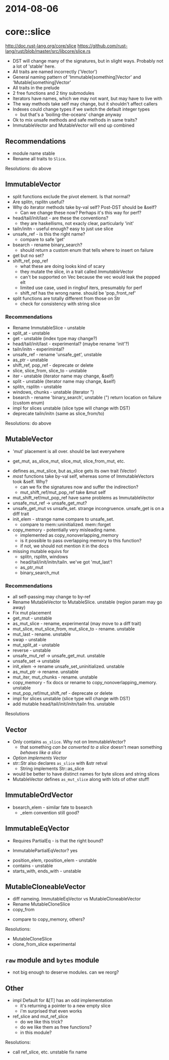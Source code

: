 # 2014-08-06

# core::slice

http://doc.rust-lang.org/core/slice
https://github.com/rust-lang/rust/blob/master/src/libcore/slice.rs

* DST will change many of the signatures, but in slight ways. Probably not a lot of 'stable' here.
* All traits are named incorrectly ('Vector')
* General naming pattern of 'Immutable[something]Vector' and 'Mutable[something]Vector'
* All traits in the prelude
* 2 free functions and 2 tiny submodules
* Iterators have names, which we may not want, but may have to live with
* The way methods take self may change, but it shouldn't affect callers
* Indexes could change types if we switch the default integer types
  - but that's a 'boiling-the-oceans' change anyway
* Ok to mix unsafe methods and safe methods in same traits?
* ImmutableVector and MutableVector will end up combined

## Recommendations

* module name stable
* Rename all traits to `Slice`.

Resolutions: do above

## ImmutableVector

* split functions exclude the pivot element. Is that normal?
* Are splitn, rsplitn useful?
* Why do iterator methods take by-val self? Post-DST should be &self?
  - Can we change these now? Perhaps it's this way for perf?
* head/tail/init/last - are these the conventions?
  - they are haskellisms, not exacly clear, particularly 'init'
* tailn/initn - useful enough? easy to just use slice
* unsafe_ref - is this the right name?
  - compare to safe 'get'
* bsearch - rename binary_search?
  - should return a custom enum that tells where to insert on failure
* get but no set?
* shift_ref, pop_ref
  - what these are doing looks kind of scary
  - they mutate the slice, in a trait called *Immutable*Vector
  - can't be supported on Vec because the vec would leak the popped elt
  - limited use case, used in ringbuf iters, presumably for perf
  - shift_ref has the wrong name. should be 'pop_front_ref'
* split functions are totally different from those on Str
  - check for consistency with string slice

### Recommendations

* Rename ImmutableSlice - unstable
* split_at - unstable
* get - unstable (index type may change?)
* head/tail/init/last - experimental? (maybe rename 'init'?)
* tailn/initn - experimintal?
* unsafe_ref - rename 'unsafe_get', unstable
* as_ptr - unstable
* shift_ref, pop_ref - deprecate or delete
* slice, slice_from, slice_to - unstable
* iter - unstable (iterator name may change, &self)
* split - unstable (iterator name may change, &self) 
* splitn, rsplitn - unstable
* windows, chunks - unstable (iterator ")
* bsearch - rename 'binary_search', unstable (") return location on failure (custom enum)
* impl for slices unstable (slice type will change with DST)
* deprecate tailn/initn (same as slice_from/to)

Resolutions: do above

## MutableVector

* 'mut' placement is all over. should be last everywhere
 - get_mut, as_slice_mut, slice_mut, slice_from_mut, etc.
* defines as_mut_slice, but as_slice gets its own trait (Vector)
* *most* functions take by-val self, whereas some of ImmutableVectors took &self. Why?
  - can we fix the signatures now and suffer the indirection?
  - mut_shift_ref/mut_pop_ref take &mut self
* mut_shift_ref/mut_pop_ref have same problems as ImmutableVector
* unsafe_mut_ref -> unsafe_get_mut?
* unsafe_get_mut vs unsafe_set. strange incongruence. unsafe_get is on a diff trait
* init_elem - strange name compare to unsafe_set.
  - compare to mem::uninitialized. mem::forget
* copy_memory - potentially very misleading name.
  - implemented as copy_nonoverlapping_memory
  - is it possible to pass overlapping memory to this function?
  - if not, we should not mention it in the docs
* missing mutable equivs for
  - splitn, rsplitn, windows
  - head/tail/init/initn/tailn. we've got 'mut_last'!
  - as_ptr_mut
  - binary_search_mut

### Recommendations

* all self-passing may change to by-ref
* Rename MutableVector to MutableSlice. unstable (region param may go away)
* Fix mut placement
* get_mut - unstable
* as_mut_slice - rename, experimental (may move to a diff trait)
* mut_slice, mut_slice_from, mut_slice_to - rename. unstable
* mut_last - rename. unstable
* swap - unstable
* mut_split_at - unstable
* reverse - unstable
* unsafe_mut_ref -> unsafe_get_mut. unstable
* unsafe_set -> unstable
* init_elem -> rename unsafe_set_uninitialized. unstable
* as_mut_ptr -> rename. unstable
* mut_iter, mut_chunks - rename. unstable
* copy_memory - fix docs or rename to copy_nonoverlapping_memory. unstable
* mut_pop_ref/mut_shift_ref - deprecate or delete
* impl for slices unstable (slice type will change with DST)
* add mutable head/tail/init/initn/tailn fns. unstable

Resolutions

## Vector

* Only contains `as_slice`. Why not on ImmutableVector?
  - that something *can be converted to a slice* doesn't mean something *behaves like a slice*
* *Option implements Vector*
* str::Str also declares `as_slice` with &str retval
  - String implements Str::as_slice
* would be better to have distinct names for byte slices and string slices
* MutableVector defines `as_mut_slice` along with lots of other stuff!

## ImmutableOrdVector

* bsearch_elem - similar fate to bsearch
  - _elem convention still good?

## ImmutableEqVector

* Requires PartialEq - is that the right bound?
- ImmutablePartialEqVector? yes
* position_elem, rposition_elem - unstable
* contains - unstable
* starts_with, ends_with - unstable

## MutableCloneableVector

* diff nameing. ImmutableEqVector vs MutableCloneableVector
* Rename MutableCloneSlice
* copy_from
 - compare to copy_memory, others?

Resolutions:

* MutableCloneSlice
* clone_from_slice experimental

## `raw` module and `bytes` module

* not big enough to deserve modules. can we reorg?

## Other

* impl Default for &[T] has an odd implementation
  - it's returning a pointer to a new empty slice
  - i'm surprised that even works
* ref_slice and mut_ref_slice
  - do we like this trick?
  - do we like them as free functions?
  - in this module?
  
Resolutions:

* call ref_slice, etc. unstable fix name
